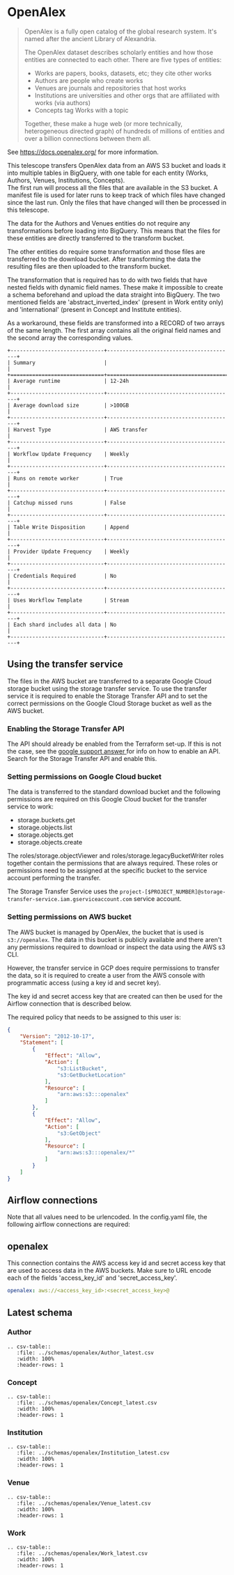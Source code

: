 # OpenAlex

> OpenAlex is a fully open catalog of the global research system. It's named after the ancient Library of Alexandria.  
> 
> The OpenAlex dataset describes scholarly entities and how those entities are connected to each other. 
> There are five types of entities:
> * Works are papers, books, datasets, etc; they cite other works
> * Authors are people who create works
> * Venues are journals and repositories that host works
> * Institutions are universities and other orgs that are affiliated with works (via authors)
> * Concepts tag Works with a topic
>
> Together, these make a huge web (or more technically, heterogeneous directed graph) of hundreds of millions of entities and over a billion connections between them all.

See https://docs.openalex.org/ for more information.

This telescope transfers OpenAlex data from an AWS S3 bucket and loads it into multiple tables in BigQuery, with one 
table for each entity (Works, Authors, Venues, Institutions, Concepts).  
The first run will process all the files that are available in the S3 bucket. 
A manifest file is used for later runs to keep track of which files have changed since the last run.
Only the files that have changed will then be processed in this telescope.

The data for the Authors and Venues entities do not require any transformations before loading into BigQuery.
This means that the files for these entities are directly transferred to the transform bucket.

The other entities do require some transformation and those files are transferred to the download bucket.
After transforming the data the resulting files are then uploaded to the transform bucket.

The transformation that is required has to do with two fields that have nested fields with dynamic field names.
These make it impossible to create a schema beforehand and upload the data straight into BigQuery. 
The two mentioned fields are 'abstract_inverted_index' (present in Work entity only) and 'international' (present in 
Concept and Institute entities).

As a workaround, these fields are transformed into a RECORD of two arrays of the same length. 
The first array contains all the original field names and the second array the corresponding values.

 ```eval_rst
+------------------------------+-----------------------------------------+
| Summary                      |                                         |
+==============================+=========================================+
| Average runtime              | 12-24h                                  |
+------------------------------+-----------------------------------------+
| Average download size        | >100GB                                  |
+------------------------------+-----------------------------------------+
| Harvest Type                 | AWS transfer                            |
+------------------------------+-----------------------------------------+
| Workflow Update Frequency    | Weekly                                  |
+------------------------------+-----------------------------------------+
| Runs on remote worker        | True                                    |
+------------------------------+-----------------------------------------+
| Catchup missed runs          | False                                   |
+------------------------------+-----------------------------------------+
| Table Write Disposition      | Append                                  |
+------------------------------+-----------------------------------------+
| Provider Update Frequency    | Weekly                                  |
+------------------------------+-----------------------------------------+
| Credentials Required         | No                                      |
+------------------------------+-----------------------------------------+
| Uses Workflow Template       | Stream                                  |
+------------------------------+-----------------------------------------+
| Each shard includes all data | No                                      |
+------------------------------+-----------------------------------------+
```

## Using the transfer service
The files in the AWS bucket are transferred to a separate Google Cloud storage bucket using the storage transfer
 service.
To use the transfer service it is required to enable the Storage Transfer API and to set the correct permissions on
 the Google Cloud Storage bucket as well as the AWS bucket.
 
### Enabling the Storage Transfer API
The API should already be enabled from the Terraform set-up. If this is not the case, see the [google support answer
](https://support.google.com/googleapi/answer/6158841?hl=en) for info on how to enable an API.
Search for the Storage Transfer API and enable this.

### Setting permissions on Google Cloud bucket
The data is transferred to the standard download bucket and the following permissions are required on this Google Cloud 
bucket for the transfer service to work:
* storage.buckets.get
* storage.objects.list
* storage.objects.get
* storage.objects.create

The roles/storage.objectViewer and roles/storage.legacyBucketWriter roles together contain the permissions that are
 always required.
These roles or permissions need to be assigned at the specific bucket to the service account performing the transfer. 

The Storage Transfer Service uses the `project-[$PROJECT_NUMBER]@storage-transfer-service.iam.gserviceaccount.com` service account.

### Setting permissions on AWS bucket
The AWS bucket is managed by OpenAlex, the bucket that is used is `s3://openalex`.
The data in this bucket is publicly available and there aren't any permissions required to download or inspect the 
data using the AWS s3 CLI.

However, the transfer service in GCP does require permissions to transfer the data, so it is required to create a 
user from the AWS console with programmatic access (using a key id and secret key).

The key id and secret access key that are created can then be used for the Airflow connection that is described below.

The required policy that needs to be assigned to this user is:
```json
{
    "Version": "2012-10-17",
    "Statement": [
        {
            "Effect": "Allow",
            "Action": [
                "s3:ListBucket",
                "s3:GetBucketLocation"
            ],
            "Resource": [
                "arn:aws:s3:::openalex"
            ]
        },
        {
            "Effect": "Allow",
            "Action": [
                "s3:GetObject"
            ],
            "Resource": [
                "arn:aws:s3:::openalex/*"
            ]
        }
    ]
}
```

## Airflow connections
Note that all values need to be urlencoded.
In the config.yaml file, the following airflow connections are required:  

## openalex
This connection contains the AWS access key id and secret access key that are used to access data in the AWS buckets.
Make sure to URL encode each of the fields 'access_key_id' and 'secret_access_key'.
```yaml
openalex: aws://<access_key_id>:<secret_access_key>@
```

## Latest schema
### Author
``` eval_rst
.. csv-table::
   :file: ../schemas/openalex/Author_latest.csv
   :width: 100%
   :header-rows: 1
```

### Concept
``` eval_rst
.. csv-table::
   :file: ../schemas/openalex/Concept_latest.csv
   :width: 100%
   :header-rows: 1
```

### Institution
``` eval_rst
.. csv-table::
   :file: ../schemas/openalex/Institution_latest.csv
   :width: 100%
   :header-rows: 1
```

### Venue
``` eval_rst
.. csv-table::
   :file: ../schemas/openalex/Venue_latest.csv
   :width: 100%
   :header-rows: 1
```

### Work
``` eval_rst
.. csv-table::
   :file: ../schemas/openalex/Work_latest.csv
   :width: 100%
   :header-rows: 1
```